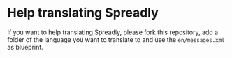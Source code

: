 # Help translating Spreadly

If you want to help translating Spreadly, please fork this repository, add a folder of the language you want to translate to and use the `en/messages.xml` as blueprint.